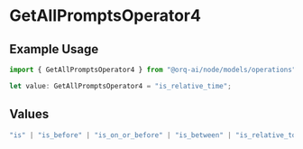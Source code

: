 # GetAllPromptsOperator4

## Example Usage

```typescript
import { GetAllPromptsOperator4 } from "@orq-ai/node/models/operations";

let value: GetAllPromptsOperator4 = "is_relative_time";
```

## Values

```typescript
"is" | "is_before" | "is_on_or_before" | "is_between" | "is_relative_today" | "is_relative_time" | "is_empty" | "is_not_empty"
```